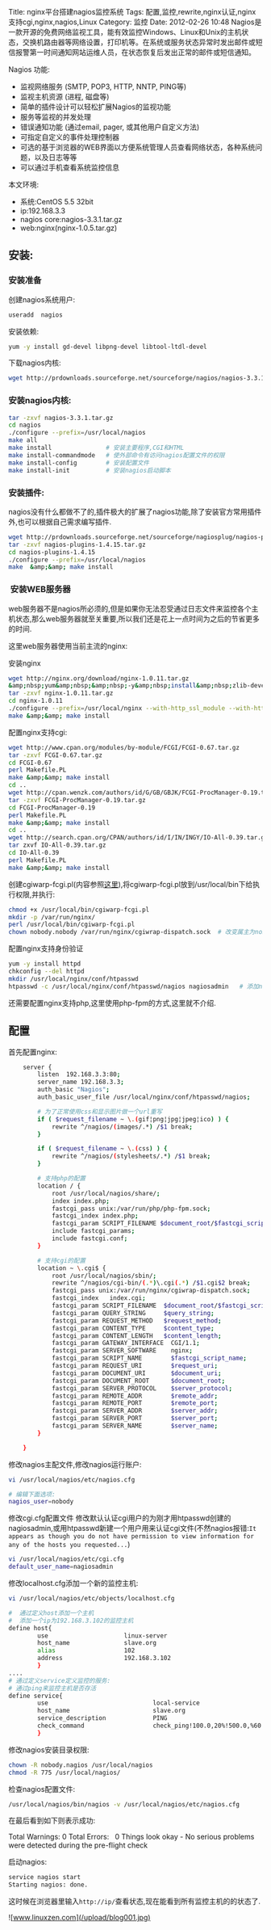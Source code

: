 Title: nginx平台搭建nagios监控系统
Tags: 配置,监控,rewrite,nginx认证,nginx支持cgi,nginx,nagios,Linux
Category: 监控
Date: 2012-02-26 10:48
Nagios是一款开源的免费网络监视工具，能有效监控Windows、Linux和Unix的主机状态，交换机路由器等网络设置，打印机等。在系统或服务状态异常时发出邮件或短信报警第一时间通知网站运维人员，在状态恢复后发出正常的邮件或短信通知。

Nagios 功能:

- 监视网络服务 (SMTP, POP3, HTTP, NNTP, PING等)
- 监视主机资源 (进程, 磁盘等)
- 简单的插件设计可以轻松扩展Nagios的监视功能
- 服务等监视的并发处理
- 错误通知功能 (通过email, pager, 或其他用户自定义方法)
- 可指定自定义的事件处理控制器
- 可选的基于浏览器的WEB界面以方便系统管理人员查看网络状态，各种系统问题，以及日志等等
- 可以通过手机查看系统监控信息

本文环境:

* 系统:CentOS 5.5 32bit
* ip:192.168.3.3
* nagios core:nagios-3.3.1.tar.gz
* web:nginx(nginx-1.0.5.tar.gz)

## 安装: ##
### 安装准备 ###
创建nagios系统用户:
```bash 
useradd  nagios
```

安装依赖:
```bash 
yum -y install gd-devel libpng-devel libtool-ltdl-devel
```
下载nagios内核:
```bash 
wget http://prdownloads.sourceforge.net/sourceforge/nagios/nagios-3.3.1.tar.gz
```
### 安装nagios内核: ###
```bash 
tar -zxvf nagios-3.3.1.tar.gz
cd nagios
./configure --prefix=/usr/local/nagios
make all
make install               # 安装主要程序,CGI和HTML
make install-commandmode   # 使外部命令有访问nagios配置文件的权限
make install-config        # 安装配置文件
make install-init          # 安装nagios启动脚本
```
### 安装插件: ###
nagios没有什么都做不了的,插件极大的扩展了nagios功能,除了安装官方常用插件外,也可以根据自己需求编写插件.
```bash 
wget http://prdownloads.sourceforge.net/sourceforge/nagiosplug/nagios-plugins-1.4.15.tar.gz
tar -zxvf nagios-plugins-1.4.15.tar.gz
cd nagios-plugins-1.4.15
./configure --prefix=/usr/local/nagios
make  &amp;&amp; make install
```
###  安装WEB服务器 ###
web服务器不是nagios所必须的,但是如果你无法忍受通过日志文件来监控各个主机状态,那么web服务器就至关重要,所以我们还是花上一点时间为之后的节省更多的时间.

这里web服务器使用当前主流的nginx:

安装nginx
```bash 
wget http://nginx.org/download/nginx-1.0.11.tar.gz
&amp;nbsp;yum&amp;nbsp;&amp;nbsp;-y&amp;nbsp;install&amp;nbsp;zlib-devel&amp;nbsp;pcre-devel&amp;nbsp;openssl-devel &amp;nbsp;# 安装依赖
tar -zxvf nginx-1.0.11.tar.gz
cd nginx-1.0.11
./configure --prefix=/usr/local/nginx --with-http_ssl_module --with-http_flv_module --with-http_gzip_static_module
make &amp;&amp; make install
```
配置nginx支持cgi:
```bash 
wget http://www.cpan.org/modules/by-module/FCGI/FCGI-0.67.tar.gz
tar -zxvf FCGI-0.67.tar.gz
cd FCGI-0.67
perl Makefile.PL
make &amp;&amp; make install
cd ..
wget http://cpan.wenzk.com/authors/id/G/GB/GBJK/FCGI-ProcManager-0.19.tar.gz
tar -zxvf FCGI-ProcManager-0.19.tar.gz
cd FCGI-ProcManager-0.19
perl Makefile.PL
make &amp;&amp; make install
cd ..
wget http://search.cpan.org/CPAN/authors/id/I/IN/INGY/IO-All-0.39.tar.gz
tar zxvf IO-All-0.39.tar.gz
cd IO-All-0.39
perl Makefile.PL
make &amp;&amp; make install
```
创建cgiwarp-fcgi.pl(内容参照[这里](http://wiki.nginx.org/NginxSimpleCGI)),将cgiwarp-fcgi.pl放到/usr/local/bin下给执行权限,并执行:
```bash 
chmod +x /usr/local/bin/cgiwarp-fcgi.pl
mkdir -p /var/run/nginx/
perl /usr/local/bin/cgiwarp-fcgi.pl
chown nobody.nobody /var/run/nginx/cgiwrap-dispatch.sock  # 改变属主为nobody,是nginx正常使用
```
配置nginx支持身份验证
```bash 
yum -y install httpd
chkconfig --del httpd
mkdir /usr/local/nginx/conf/htpasswd
htpasswd -c /usr/local/nginx/conf/htpasswd/nagios nagiosadmin   # 添加nagiosadmin用户
```
还需要配置nginx支持php,这里使用php-fpm的方式,这里就不介绍.
## 配置 ##
首先配置nginx:
```bash 
    server {
        listen  192.168.3.3:80;
        server_name 192.168.3.3;
        auth_basic "Nagios";
        auth_basic_user_file /usr/local/nginx/conf/htpasswd/nagios;

        # 为了正常使用css和显示图片做一个url重写
        if ( $request_filename ~ \.(gif¦png¦jpg¦jpeg¦ico) ) {
            rewrite ^/nagios/(images/.*) /$1 break;
        }   

        if ( $request_filename ~ \.(css) ) {
            rewrite ^/nagios/(stylesheets/.*) /$1 break;
        }   

        # 支持php的配置
        location / {
            root /usr/local/nagios/share/;
            index index.php;
            fastcgi_pass unix:/var/run/php/php-fpm.sock;
            fastcgi_index index.php;
            fastcgi_param SCRIPT_FILENAME $document_root/$fastcgi_script_name;
            include fastcgi_params;
            include fastcgi.conf;
        }

        # 支持cgi的配置
        location ~ \.cgi$ {
            root /usr/local/nagios/sbin/;
            rewrite ^/nagios/cgi-bin/(.*)\.cgi(.*) /$1.cgi$2 break;
            fastcgi_pass unix:/var/run/nginx/cgiwrap-dispatch.sock;
            fastcgi_index   index.cgi;
            fastcgi_param SCRIPT_FILENAME  $document_root/$fastcgi_script_name;
            fastcgi_param QUERY_STRING     $query_string;
            fastcgi_param REQUEST_METHOD   $request_method;
            fastcgi_param CONTENT_TYPE     $content_type;
            fastcgi_param CONTENT_LENGTH   $content_length;
            fastcgi_param GATEWAY_INTERFACE  CGI/1.1;
            fastcgi_param SERVER_SOFTWARE    nginx;
            fastcgi_param SCRIPT_NAME        $fastcgi_script_name;
            fastcgi_param REQUEST_URI        $request_uri;
            fastcgi_param DOCUMENT_URI       $document_uri;
            fastcgi_param DOCUMENT_ROOT      $document_root;
            fastcgi_param SERVER_PROTOCOL    $server_protocol;
            fastcgi_param REMOTE_ADDR        $remote_addr;
            fastcgi_param REMOTE_PORT        $remote_port;
            fastcgi_param SERVER_ADDR        $server_addr;
            fastcgi_param SERVER_PORT        $server_port;
            fastcgi_param SERVER_NAME        $server_name;
        }

    }
```

修改nagios主配文件,修改nagios运行账户:
```bash 
vi /usr/local/nagios/etc/nagios.cfg

# 编辑下面选项:
nagios_user=nobody
```
修改cgi.cfg配置文件
修改默认认证cgi用户的为刚才用htpasswd创建的nagiosadmin,或用htpasswd新建一个用户用来认证cgi文件(不然nagios报错:`It appears as though you do not have permission to view information for any of the hosts you requested...`)

```bash 
vi /usr/local/nagios/etc/cgi.cfg
default_user_name=nagiosadmin
```
修改localhost.cfg添加一个新的监控主机:
```bash 
vi /usr/local/nagios/etc/objects/localhost.cfg

#  通过定义host添加一个主机
#  添加一个ip为192.168.3.102的监控主机
define host{
        use                     linux-server
        host_name               slave.org
        alias                   102
        address                 192.168.3.102
        }
....
# 通过定义service定义监控的服务:
# 通过ping来监控主机是否存活
define service{
        use                             local-service
        host_name                       slave.org
        service_description             PING
        check_command                   check_ping!100.0,20%!500.0,%60
        }
```
修改nagios安装目录权限:
```bash 
chown -R nobody.nagios /usr/local/nagios
chmod -R 775 /usr/local/nagios/
```
检查nagios配置文件:
```bash 
/usr/local/nagios/bin/nagios -v /usr/local/nagios/etc/nagios.cfg
```
在最后看到如下则表示成功:

Total Warnings: 0
Total Errors:   0
Things look okay - No serious problems were detected during the pre-flight check

启动nagios:
```bash 
service nagios start
Starting nagios: done.
```
这时候在浏览器里输入`http://ip/`查看状态,现在能看到所有监控主机的的状态了.

![www.linuxzen.com](/upload/blog001.jpg)
